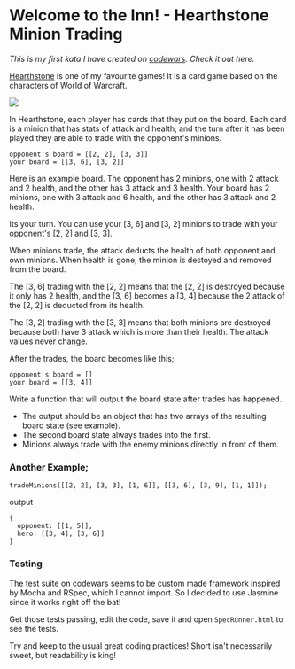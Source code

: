 # Welcome to the Inn! - Hearthstone Minion Trading

_This is my first kata I have created on [codewars](https://www.codewars.com). Check it out here._

[Hearthstone](https://playhearthstone.com) is one of my favourite games! It is a card game based on the characters of World of Warcraft.

![](https://user-images.githubusercontent.com/14803518/43685084-42aedbc0-98a4-11e8-9fe5-e883dd7aef87.png)

In Hearthstone, each player has cards that they put on the board. Each card is a minion that has stats of attack and health, and the turn after it has been played they are able to trade with the opponent's minions.

```
opponent's board = [[2, 2], [3, 3]]
your board = [[3, 6], [3, 2]]
```

Here is an example board. The opponent has 2 minions, one with 2 attack and 2 health, and the other has 3 attack and 3 health. Your board has 2 minions, one with 3 attack and 6 health, and the other has 3 attack and 2 health.

Its your turn. You can use your [3, 6] and [3, 2] minions to trade with your opponent's [2, 2] and [3, 3].

When minions trade, the attack deducts the health of both opponent and own minions. When health is gone, the minion is destoyed and removed from the board.

The [3, 6] trading with the [2, 2] means that the [2, 2] is destroyed because it only has 2 health, and the [3, 6] becomes a [3, 4] because the 2 attack of the [2, 2] is deducted from its health.

The [3, 2] trading with the [3, 3] means that both minions are destroyed because both have 3 attack which is more than their health. The attack values never change.

After the trades, the board becomes like this;

```
opponent's board = []
your board = [[3, 4]]
```

Write a function that will output the board state after trades has happened.

-   The output should be an object that has two arrays of the resulting board state (see example).
-   The second board state always trades into the first.
-   Minions always trade with the enemy minions directly in front of them.

### Another Example;

```
tradeMinions([[2, 2], [3, 3], [1, 6]], [[3, 6], [3, 9], [1, 1]]);
```

output

```
{
  opponent: [[1, 5]],
  hero: [[3, 4], [3, 6]]
}
```

### Testing

The test suite on codewars seems to be custom made framework inspired by Mocha and RSpec, which I cannot import. So I decided to use Jasmine since it works right off the bat!

Get those tests passing, edit the code, save it and open `SpecRunner.html` to see the tests.

Try and keep to the usual great coding practices! Short isn't necessarily sweet, but readability is king!
